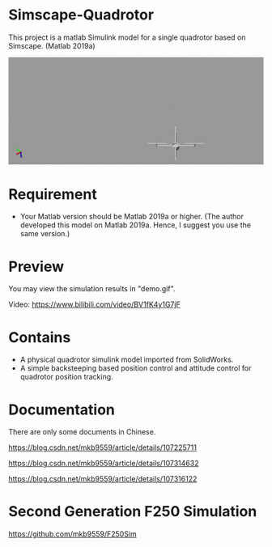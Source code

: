 # Simscape-Quadrotor
This project is a matlab Simulink model for a single quadrotor based on Simscape. (Matlab 2019a)

![image](https://github.com/mkb9559/Simscape-Quadrotor/blob/main/demo.gif)

# Requirement
 - Your Matlab version should be Matlab 2019a or higher. (The author developed this model on Matlab 2019a. Hence, I suggest you use the same version.)


# Preview
You may view the simulation results in "demo.gif".

Video: https://www.bilibili.com/video/BV1fK4y1G7jF

# Contains

 - A physical quadrotor simulink model imported from SolidWorks.
 - A simple backsteeping based position control and attitude control for quadrotor position tracking.
 

# Documentation
There are only some documents in Chinese.

https://blog.csdn.net/mkb9559/article/details/107225711

https://blog.csdn.net/mkb9559/article/details/107314632

https://blog.csdn.net/mkb9559/article/details/107316122


# Second Generation F250 Simulation

https://github.com/mkb9559/F250Sim

